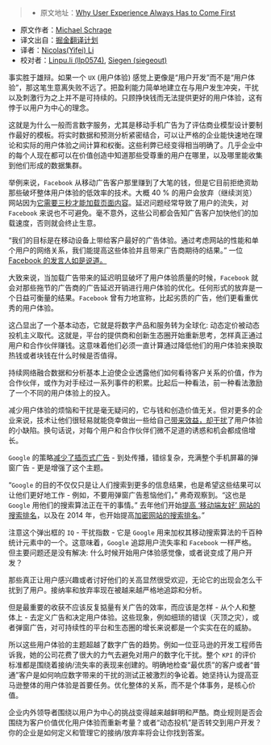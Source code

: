 > * 原文地址：[Why User Experience Always Has to Come First](https://hbr.org/2016/09/why-user-experience-always-has-to-come-first)
* 原文作者：[Michael Schrage](https://hbr.org/search?term=michael+schrage)
* 译文出自：[掘金翻译计划](https://github.com/xitu/gold-miner)
* 译者：[Nicolas(Yifei) Li](https://github.com/yifili09)
* 校对者：[Linpu.li (llp0574)](https://github.com/llp0574), [Siegen (siegeout)](https://github.com/siegeout)

事实胜于雄辩。如果一个 `UX` (用户体验) 感觉上更像是“用户开发”而不是“用户体验”，那这笔生意离失败不远了。把盈利能力简单地建立在与用户发生冲突，干扰以及刺激行为之上并不是可持续的。只顾挣快钱而无法提供更好的用户体验，这有悖于以用户为中心的理念。  

这就是为什么一般而言数字服务，尤其是移动手机广告为了评估商业模型设计要制作最好的模板。将实时数据和预测分析紧密结合，可以让严格的企业能快速地在理论和实际的用户体验之间计算和权衡。这些利弊已经变得相当明确了。几乎企业中的每个人现在都可以在价值创造中知道那些受尊重的用户在哪里，以及哪里能收集到他们形成的数据集群。

举例来说，`Facebook` 从移动广告客户那里赚到了大笔的钱，但是它目前拒绝资助那些破坏整体用户体验的低效率的技术。大概 40 % 的用户会放弃（继续浏览）网站因为[它需要三秒才能加载页面内容](https://www.facebook.com/business/news/improving-mobile-site-performance?__mref=message_bubble)。延迟问题经常导致了用户的流失，对 `Facebook` 来说也不可避免。毫不意外，这些公司都会告知广告客户加快他们的加载速度，否则就会终止生意。

“我们的目标是在移动设备上带给客户最好的广告体验。通过考虑网站的性能和单个用户的网络关系，我们能提高这些体验并且带来广告商期待的结果。” 一位 [Facebook 的发言人如是说道。](http://www.wsj.com/articles/facebook-pushes-advertisers-to-speed-up-their-mobile-sites-1472673181)

大致来说，当加载广告带来的延迟明显破坏了用户体验质量的时候，`Facebook` 就会对那些拖节的广告商的广告延迟开销进行用户体验的优化。任何形式的放弃是一个日益可衡量的结果。`Facebook` 曾有力地宣称，比起劣质的广告，他们更看重优秀的用户体验。

这凸显出了一个基本动态，它就是将数字产品和服务转为全球化: 动态定价被动态投机主义取代。这就是，平台的提供商和创新生态圈开始重新思考，怎样真正通过用户和合作伙伴赚钱。这意味着他们必须一直计算通过降低他们的用户体验来换取热钱或者块钱在什么时候是否值得。

持续网络融合数据和分析基本上迫使企业透露他们如何看待客户关系的价值，作为合作伙伴，或作为对手经过一系列事件的积累。比起后一种看法，前一种看法激励了一个不同的用户体验上的投入。

减少用户体验的烦恼和干扰是毫无疑问的，它与钱和创造价值无关。但对更多的企业来说，技术让他们很轻易就能侥幸做出一些给自己[带来效益，却干扰](https://www.sitepoint.com/why-i-love-interstitials-2/)了用户体验的小缺陷。换句话说，对每个用户和合作伙伴们微不足道的诱惑和机会都成倍增长。

`Google` 的策略[减少了插页式广告](http://www.theverge.com/2016/8/23/12610890/google-search-punish-pop-ups-interstitial-ads) - 到处传播，错综复杂，充满整个手机屏幕的弹窗广告 - 更是增强了这个主题。 

“`Google` 的目的不仅仅只是让人们搜索到更多的信息结果，也是希望这些结果可以让他们更好地工作 - 例如，不要用弹窗广告惹恼他们，” 弗奇观察到。“这也是 `Google` 用他们的搜索算法正在干的事情。” 去年他们开始[提高 ‘移动端友好’ 网站的搜索排名](http://www.theverge.com/2015/4/21/8463401/google-now-boosting-mobile-friendly-websites-in-search)，以及在 2014 年，也开始提高[加密网站的搜索排名](http://www.theverge.com/2014/8/7/5979609/google-is-nudging-us-towards-a-more-encrypted-web)。”

注意这个弹出框的 `IQ` - 干扰指数 - 它是 `Google` 用来加权其移动搜索算法的千百种统计元素中的一个。这意味着，`Google` 追踪用户流失率和 `Facebook` 一样严格。但主要问题还是没有解决: 什么时候开始用户体验感觉像，或者说变成了用户开发？ 

那些真正让用户感兴趣或者讨好他们的关高显然很受欢迎，无论它的出现会怎么干扰到了用户。接纳率和放弃率现在被越来越严格地追踪和分析。

但是最重要的收获不应该反复掂量有关广告的效率，而应该是怎样 - 从个人和整体上 - 去定义广告和决定用户体验。这些现象，例如细琐的错误（灭顶之灾），或者弹窗广告，对可持续性的平台和生态圈的增长来说都是一个实实在在的威胁。

所以这些用户体验的主题超越了数字广告的趋势。例如一位亚马逊的开发工程师告诉我，她的公司花费了很大的力气去避免对用户的数字化干扰。整个 `KPI` 的评价标准都是围绕着接纳/流失率的表现来创建的。明确地检查“最优质”的客户或者“普通”客户是如何响应数字带来的干扰的测试正被激烈的争论着。她坚持认为提高亚马逊整体的用户体验是首要任务。优化整体的关系，而不是个体事务，是核心价值。

企业内外领导者围绕以用户为中心的挑战变得越来越鲜明和严酷。商业规则是否会围绕为客户价值优化用户体验而重新考量？或者“动态投机”是否转交到用户开发？你的企业是如何定义和管理它的接纳/放弃率将会让你找到答案。
